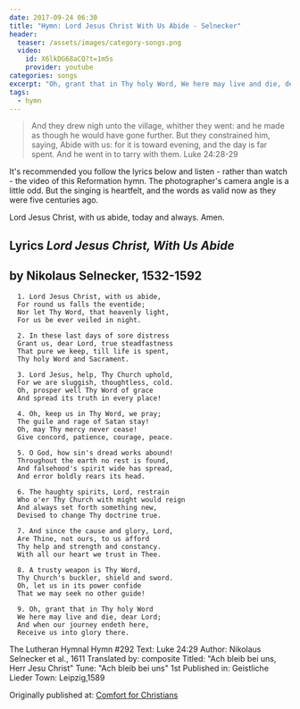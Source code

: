 ```yaml
---
date: 2017-09-24 06:30 
title: "Hymn: Lord Jesus Christ With Us Abide - Selnecker"
header:
  teaser: /assets/images/category-songs.png
  video:
    id: X6lkDG68aCQ?t=1m5s
    provider: youtube
categories: songs
excerpt: "Oh, grant that in Thy holy Word, We here may live and die, dear Lord; And when our journey endeth here, Receive us into glory there."
tags:
  - hymn
---
```


> And they drew nigh unto the village, whither they went: and he made as though he would have gone further.
But they constrained him, saying, Abide with us: for it is toward evening, and the day is far spent. And he went in to tarry with them.
Luke 24:28-29

It's recommended you follow the lyrics below and listen - rather than watch - the video of this Reformation hymn.  The photographer's camera angle is a little odd.  But the singing is heartfelt, and the words as valid now as they were five centuries ago.

Lord Jesus Christ, with us abide, today and always.  Amen.

## Lyrics *Lord Jesus Christ, With Us Abide*

## by Nikolaus Selnecker, 1532-1592

```
  1. Lord Jesus Christ, with us abide,
  For round us falls the eventide;
  Nor let Thy Word, that heavenly light,
  For us be ever veiled in night.
  
  2. In these last days of sore distress
  Grant us, dear Lord, true steadfastness
  That pure we keep, till life is spent,
  Thy holy Word and Sacrament.
  
  3. Lord Jesus, help, Thy Church uphold,
  For we are sluggish, thoughtless, cold.
  Oh, prosper well Thy Word of grace
  And spread its truth in every place!
  
  4. Oh, keep us in Thy Word, we pray;
  The guile and rage of Satan stay!
  Oh, may Thy mercy never cease!
  Give concord, patience, courage, peace.
  
  5. O God, how sin's dread works abound!
  Throughout the earth no rest is found,
  And falsehood's spirit wide has spread,
  And error boldly rears its head.
  
  6. The haughty spirits, Lord, restrain
  Who o'er Thy Church with might would reign
  And always set forth something new,
  Devised to change Thy doctrine true.
  
  7. And since the cause and glory, Lord,
  Are Thine, not ours, to us afford
  Thy help and strength and constancy.
  With all our heart we trust in Thee.
  
  8. A trusty weapon is Thy Word,
  Thy Church's buckler, shield and sword.
  Oh, let us in its power confide
  That we may seek no other guide!
  
  9. Oh, grant that in Thy holy Word
  We here may live and die, dear Lord;
  And when our journey endeth here,
  Receive us into glory there.
```

The Lutheran Hymnal
Hymn #292
Text: Luke 24:29
Author: Nikolaus Selnecker et al., 1611
Translated by: composite
Titled: "Ach bleib bei uns, Herr Jesu Christ"
Tune: "Ach bleib bei uns"
1st Published in: Geistliche Lieder
Town: Leipzig,1589

<div>Originally published at: <a href='http://www.alecsatin.com/'>Comfort for Christians</a></div>